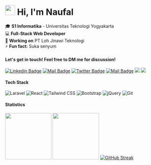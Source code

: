 <h1 class="flex"><img src="https://tva1.sinaimg.cn/large/e6c9d24egy1h1571l0uucg205k05egri.gif" width="32" />&nbsp;Hi, I'm Naufal</h1>

🎓 **S1 Informatika** - Universitas Teknologi Yogyakarta  
💻 **Full-Stack Web Developer**  
🔭 **Working on** PT Loh Jinawi Teknologi  
⚡ **Fun fact:** Suka senyum

####  Let's get in touch! Feel free to DM me for discussion!

[![Linkedin Badge](https://img.shields.io/badge/-Naufal%20Puji%20Mahdy-0e76a8?style=flat&labelColor=0e76a8&logo=linkedin&logoColor=white)](https://www.linkedin.com/in/naufalpujimahdy/) 
[![Mail Badge](https://img.shields.io/badge/-@naufalpujimahdy-e84393?style=flat&labelColor=e84393&logo=instagram&logoColor=white)](https://instagram.com/naufalpujimahdy) 
[![Twitter Badge](https://img.shields.io/badge/-@naufalpujmahdy-1ca0f1?style=flat&labelColor=1ca0f1&logo=twitter&logoColor=white&link=https://twitter.com/naufalpujmahdy)](https://twitter.com/naufalpujmahdy) 
[![Mail Badge](https://img.shields.io/badge/-naufalpm230800@gmail.com-c0392b?style=flat&labelColor=c0392b&logo=gmail&logoColor=white)](mailto:naufalpm230800@gmail.com)
[![](https://komarev.com/ghpvc/?username=naufalpujimahdy&color=blue&label=Profile%20Views)](https://github.com/naufalpujimahdy/naufalpujimahdy)
[![](https://img.shields.io/github/followers/naufalpujimahdy?label=GitHub%20Followers)](https://github.com/naufalpujimahdy)
<br />

#### Tech Stack
![Laravel](https://img.shields.io/badge/-Laravel-FF2D20?style=flat-square&logo=laravel&logoColor=white)
![React](https://img.shields.io/badge/-React-61DAFB?style=flat-square&logo=react&logoColor=black)
![Tailwind CSS](https://img.shields.io/badge/-Tailwind%20CSS-38B2AC?style=flat-square&logo=tailwind-css&logoColor=white)
![Bootstrap](https://img.shields.io/badge/-Bootstrap-7952B3?style=flat-square&logo=bootstrap&logoColor=white)
![jQuery](https://img.shields.io/badge/-jQuery-0769AD?style=flat-square&logo=jquery&logoColor=white)
![Git](https://img.shields.io/badge/-Git-F05032?style=flat-square&logo=git&logoColor=white)
<br />

#### Statistics

<span><img height="150"  src="https://github-readme-stats.vercel.app/api/top-langs/?username=naufalpujimahdy&layout=compact&hide=php&langs_count=10" /></span>
<span><a href="https://github.com/naufalpujimahdy?tab=repositories&q=&type=&language=&sort=stargazers"><img height="150" src="https://github-readme-stats.vercel.app/api?username=naufalpujimahdy&show_icons=true&count_private=true&hide=contribs" /></a></span>
[![GitHub Streak](https://github-readme-streak-stats.herokuapp.com?user=naufalpujimahdy&hide_border=true&date_format=j%20M%5B%20Y%5D)](https://git.io/streak-stats)
<!--
Note: Replace the following sections with your information:
- [Your portfolio website]
- [Your blog if you have one]
- [Your Twitter handle]
-->
